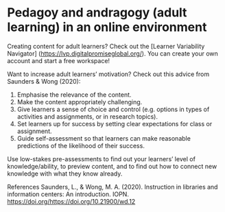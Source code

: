# Pedagoy and andragogy (adult learning) in an online environment 

Creating content for adult learners? Check out the [Learner Variability Navigator] (https://lvp.digitalpromiseglobal.org/).  You can create your own account and start a free workspace!  

Want to increase adult learners’ motivation? Check out this advice from Saunders & Wong (2020):  
1. Emphasise the relevance of the content.  
2. Make the content appropriately challenging.  
3. Give learners a sense of choice and control (e.g. options in types of activities and assignments, or in research topics).  
4.  Set learners up for success by setting clear expectations for class or assignment.  
5.  Guide self-assessment so that learners can make reasonable predictions of the likelihood of their success.   

Use low-stakes pre-assessments to find out your learners’ level of knowledge/ability, to preview content, and to find out how to connect new knowledge with what they know already. 

References 
Saunders, L., & Wong, M. A. (2020). Instruction in libraries and information centers: An introduction. IOPN. https://doi.org/https://doi.org/10.21900/wd.12  
